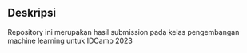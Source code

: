 ## Deskripsi

Repository ini merupakan hasil submission pada kelas pengembangan machine learning untuk IDCamp 2023
